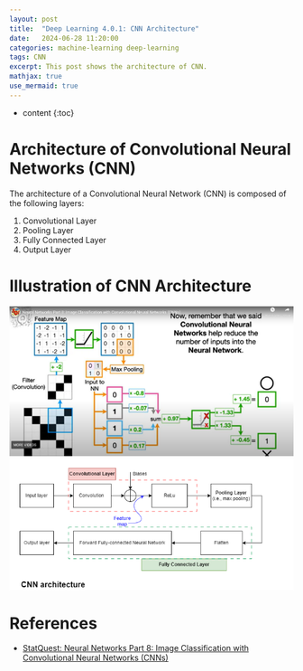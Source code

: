 ```yaml
---
layout: post
title:  "Deep Learning 4.0.1: CNN Architecture"
date:   2024-06-28 11:20:00
categories: machine-learning deep-learning
tags: CNN
excerpt: This post shows the architecture of CNN.
mathjax: true
use_mermaid: true
---
```


* content
{:toc}

# Architecture of Convolutional Neural Networks (CNN)
The architecture of a Convolutional Neural Network (CNN) is composed of the following layers:
1. Convolutional Layer
2. Pooling Layer
3. Fully Connected Layer
4. Output Layer

# Illustration of CNN Architecture
![CNN Architecture](/assets/images/deep_learning/401/architecture.png)


# References
- [StatQuest: Neural Networks Part 8: Image Classification with Convolutional Neural Networks (CNNs)](https://youtu.be/HGwBXDKFk9I)
